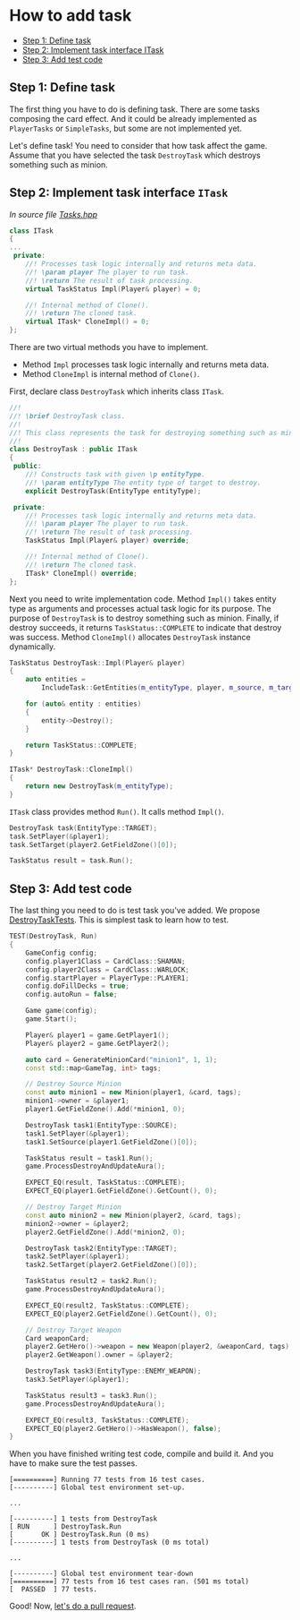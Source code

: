 # How to add task

- [Step 1: Define task](#step-1-define-task)
- [Step 2: Implement task interface ITask](#step-2-implement-task-interface-itask)
- [Step 3: Add test code](#step-3-add-test-code)

## Step 1: Define task

The first thing you have to do is defining task. There are some tasks composing the card effect. And it could be already implemented as `PlayerTasks` or `SimpleTasks`, but some are not implemented yet.

Let's define task! You need to consider that how task affect the game. Assume that you have selected the task `DestroyTask` which destroys something such as minion.

## Step 2: Implement task interface `ITask`

*In source file [Tasks.hpp](../Includes/Tasks/Tasks.hpp)*

```C++
class ITask
{
...
 private:
    //! Processes task logic internally and returns meta data.
    //! \param player The player to run task.
    //! \return The result of task processing. 
    virtual TaskStatus Impl(Player& player) = 0;

    //! Internal method of Clone().
    //! \return The cloned task.
    virtual ITask* CloneImpl() = 0;
};
```

There are two virtual methods you have to implement.

- Method `Impl` processes task logic internally and returns meta data.
- Method `CloneImpl` is internal method of `Clone()`.

First, declare class `DestroyTask` which inherits class `ITask`.

```C++
//!
//! \brief DestroyTask class.
//!
//! This class represents the task for destroying something such as minion.
//!
class DestroyTask : public ITask
{
 public:
    //! Constructs task with given \p entityType.
    //! \param entityType The entity type of target to destroy.
    explicit DestroyTask(EntityType entityType);

 private:
    //! Processes task logic internally and returns meta data.
    //! \param player The player to run task.
    //! \return The result of task processing.
    TaskStatus Impl(Player& player) override;

    //! Internal method of Clone().
    //! \return The cloned task.
    ITask* CloneImpl() override;
};
```

Next you need to write implementation code. Method `Impl()` takes entity type as arguments and processes actual task logic for its purpose. The purpose of `DestroyTask` is to destroy something such as minion. Finally, if destroy succeeds, it returns `TaskStatus::COMPLETE` to indicate that destroy was success. Method `CloneImpl()` allocates `DestroyTask` instance dynamically.

```C++
TaskStatus DestroyTask::Impl(Player& player)
{
    auto entities =
        IncludeTask::GetEntities(m_entityType, player, m_source, m_target);

    for (auto& entity : entities)
    {
        entity->Destroy();
    }

    return TaskStatus::COMPLETE;
}

ITask* DestroyTask::CloneImpl()
{
    return new DestroyTask(m_entityType);
}
```

`ITask` class provides method `Run()`. It calls method `Impl()`.

```C++
DestroyTask task(EntityType::TARGET);
task.SetPlayer(&player1);
task.SetTarget(player2.GetFieldZone()[0]);

TaskStatus result = task.Run();
```

## Step 3: Add test code

The last thing you need to do is test task you've added. We propose [DestroyTaskTests](../Tests/UnitTests/Tasks/SimpleTasks/DestroyTaskTests.cpp). This is simplest task to learn how to test.

```C++
TEST(DestroyTask, Run)
{
    GameConfig config;
    config.player1Class = CardClass::SHAMAN;
    config.player2Class = CardClass::WARLOCK;
    config.startPlayer = PlayerType::PLAYER1;
    config.doFillDecks = true;
    config.autoRun = false;

    Game game(config);
    game.Start();

    Player& player1 = game.GetPlayer1();
    Player& player2 = game.GetPlayer2();

    auto card = GenerateMinionCard("minion1", 1, 1);
    const std::map<GameTag, int> tags;

    // Destroy Source Minion
    const auto minion1 = new Minion(player1, &card, tags);
    minion1->owner = &player1;
    player1.GetFieldZone().Add(*minion1, 0);

    DestroyTask task1(EntityType::SOURCE);
    task1.SetPlayer(&player1);
    task1.SetSource(player1.GetFieldZone()[0]);

    TaskStatus result = task1.Run();
    game.ProcessDestroyAndUpdateAura();

    EXPECT_EQ(result, TaskStatus::COMPLETE);
    EXPECT_EQ(player1.GetFieldZone().GetCount(), 0);

    // Destroy Target Minion
    const auto minion2 = new Minion(player2, &card, tags);
    minion2->owner = &player2;
    player2.GetFieldZone().Add(*minion2, 0);

    DestroyTask task2(EntityType::TARGET);
    task2.SetPlayer(&player1);
    task2.SetTarget(player2.GetFieldZone()[0]);

    TaskStatus result2 = task2.Run();
    game.ProcessDestroyAndUpdateAura();

    EXPECT_EQ(result2, TaskStatus::COMPLETE);
    EXPECT_EQ(player2.GetFieldZone().GetCount(), 0);

    // Destroy Target Weapon
    Card weaponCard;
    player2.GetHero()->weapon = new Weapon(player2, &weaponCard, tags);
    player2.GetWeapon().owner = &player2;

    DestroyTask task3(EntityType::ENEMY_WEAPON);
    task3.SetPlayer(&player1);

    TaskStatus result3 = task3.Run();
    game.ProcessDestroyAndUpdateAura();

    EXPECT_EQ(result3, TaskStatus::COMPLETE);
    EXPECT_EQ(player2.GetHero()->HasWeapon(), false);
}
```

When you have finished writing test code, compile and build it. And you have to make sure the test passes.

```
[==========] Running 77 tests from 16 test cases.
[----------] Global test environment set-up.

...

[----------] 1 tests from DestroyTask
[ RUN      ] DestroyTask.Run
[       OK ] DestroyTask.Run (0 ms)
[----------] 1 tests from DestroyTask (0 ms total)

...

[----------] Global test environment tear-down
[==========] 77 tests from 16 test cases ran. (501 ms total)
[  PASSED  ] 77 tests.
```

Good! Now, [let's do a pull request](./PullRequests.md).